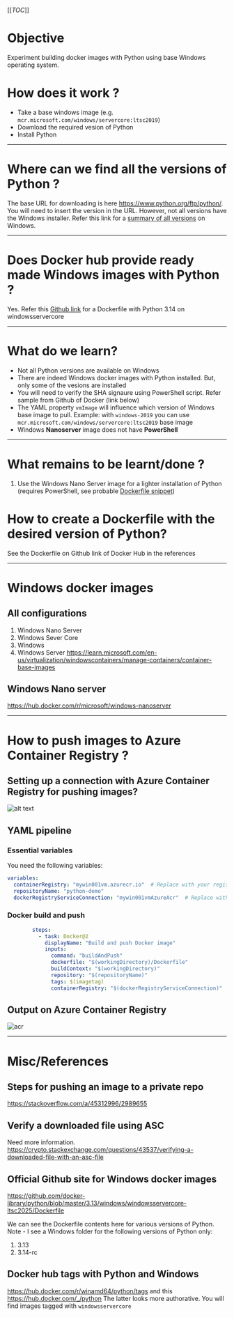 [[_TOC_]]

# Objective
Experiment building docker images with Python using base Windows operating system.

# How does it work ?
- Take a base windows image (e.g. `mcr.microsoft.com/windows/servercore:ltsc2019`)
- Download the required vesion of Python
- Install Python

---

# Where can we find all the versions of Python ?
The base URL for downloading is here https://www.python.org/ftp/python/. You will need to insert the version in the URL.
However, not all versions have the Windows installer. Refer this link for a [summary of all versions](https://www.python.org/downloads/windows/) on Windows.

---

# Does Docker hub provide ready made Windows images with Python ?
Yes.  Refer this [Github link](https://github.com/docker-library/python/blob/master/3.13/windows/windowsservercore-ltsc2025/Dockerfile) for a Dockerfile with Python 3.14 on windowsservercore


---

# What do we learn?

- Not all Python versions are available on Windows
- There are indeed Windows docker images with Python installed. But, only some of the vesions are installed
- You will need to verify the SHA signaure using PowerShell script. Refer sample from Github of Docker (link below)
- The YAML property `vmImage` will influence which version of Windows base image to pull. Example: with  `windows-2019` you can use `mcr.microsoft.com/windows/servercore:ltsc2019` base image
- Windows **Nanoserver** image does not have **PowerShell**

---

# What remains to be learnt/done ?

1. Use the Windows Nano Server image for a lighter installation of Python (requires PowerShell, see probable [Dockerfile snippet](docs/installpowershell.md))

# How to create a Dockerfile with the desired version of Python?

See the Dockerfile on Github link of Docker Hub in the references

---

# Windows docker images

## All configurations

1. Windows Nano Server
1. Windows Sever Core
1. Windows
1. Windows Server
https://learn.microsoft.com/en-us/virtualization/windowscontainers/manage-containers/container-base-images

## Windows Nano server
https://hub.docker.com/r/microsoft/windows-nanoserver


---

# How to push images to Azure Container Registry ?

## Setting up a connection with Azure Container Registry for pushing images?
![alt text](docs/acr-service-connection.png)

## YAML pipeline

### Essential variables
You need the following variables:
```yml
variables:
  containerRegistry: "mywin001vm.azurecr.io"  # Replace with your registry URL from Azure portal
  repositoryName: "python-demo"
  dockerRegistryServiceConnection: "mywin001vmAzureAcr"  # Replace with your service connection name (seep picture of how to configure a Service connection)
```

### Docker build and push

```yml
        steps:
          - task: Docker@2
            displayName: "Build and push Docker image"
            inputs:
              command: "buildAndPush"
              dockerfile: "$(workingDirectory)/Dockerfile"
              buildContext: "$(workingDirectory)"
              repository: "$(repositoryName)"
              tags: $(imagetag)
              containerRegistry: "$(dockerRegistryServiceConnection)"
```

## Output on Azure Container Registry

![acr](docs/acr.png)

---

# Misc/References

## Steps for pushing an image to a private repo

https://stackoverflow.com/a/45312996/2989655


## Verify a downloaded file using ASC 
Need more information.
https://crypto.stackexchange.com/questions/43537/verifying-a-downloaded-file-with-an-asc-file


## Official Github site for Windows docker images

https://github.com/docker-library/python/blob/master/3.13/windows/windowsservercore-ltsc2025/Dockerfile

We can see the Dockerfile contents here for various versions of Python. 
Note - I see a Windows folder for the following versions of Python only:
1. 3.13
1. 3.14-rc

## Docker hub tags with Python and Windows
https://hub.docker.com/r/winamd64/python/tags
and this
https://hub.docker.com/_/python
The latter looks more authorative. You will find images tagged with `windowsservercore`
